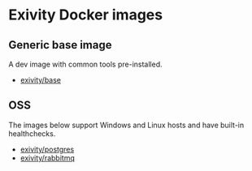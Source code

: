 # Exivity Docker images

## Generic base image

A dev image with common tools pre-installed.

- [exivity/base](base/README.md)

## OSS

The images below support Windows and Linux hosts and have built-in healthchecks.

- [exivity/postgres](postgres/README.md)
- [exivity/rabbitmq](rabbitmq/README.md)
